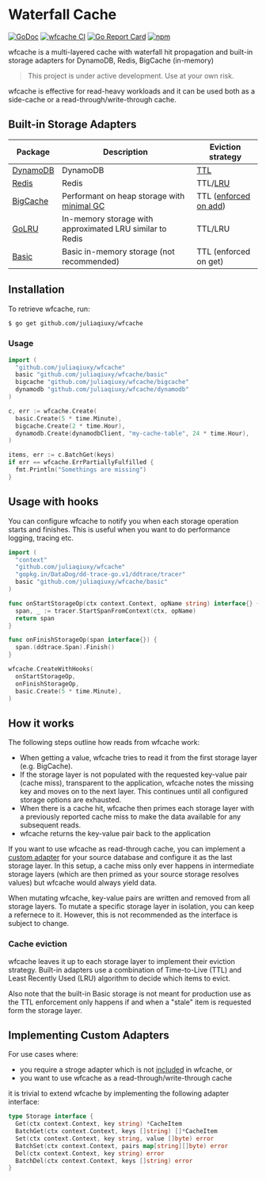 # Waterfall Cache

[![GoDoc](https://godoc.org/github.com/juliaqiuxy/wfcache?status.svg)](https://godoc.org/github.com/juliaqiuxy/wfcache) [![wfcache CI](https://github.com/juliaqiuxy/wfcache/actions/workflows/ci.yml/badge.svg)](https://github.com/juliaqiuxy/wfcache/actions/workflows/ci.yml) [![Go Report Card](https://goreportcard.com/badge/github.com/juliaqiuxy/wfcache)](https://goreportcard.com/report/github.com/juliaqiuxy/wfcache) [![npm](https://img.shields.io/github/license/juliaqiuxy/wfcache.svg?style=flat-square)](https://github.com/juliaqiuxy/wfcache/blob/master/LICENSE.md)

wfcache is a multi-layered cache with waterfall hit propagation and built-in storage adapters for DynamoDB, Redis, BigCache (in-memory)

> This project is under active development. Use at your own risk.

wfcache is effective for read-heavy workloads and it can be used both as a side-cache or a read-through/write-through cache. 

## Built-in Storage Adapters

| Package | Description | Eviction strategy
| --- | --- | --- |
| [DynamoDB](https://docs.aws.amazon.com/sdk-for-go/api/service/dynamodb) | DynamoDB | [TTL](https://docs.aws.amazon.com/amazondynamodb/latest/developerguide/howitworks-ttl.html) |
| [Redis](https://github.com/go-redis/redis) | Redis | TTL/[LRU](https://redis.io/topics/lru-cache) |
| [BigCache](https://github.com/allegro/bigcache) | Performant on heap storage with [minimal GC](https://github.com/allegro/bigcache#gc-pause-time) | TTL ([enforced on add](https://github.com/allegro/bigcache/issues/123#issuecomment-468902638)) |
| [GoLRU](https://github.com/manucorporat/golru) | In-memory storage with approximated LRU similar to Redis | TTL/LRU |
| [Basic](basic/basic.go) | Basic in-memory storage (not recommended) | TTL (enforced on get) |

## Installation

To retrieve wfcache, run:

```sh
$ go get github.com/juliaqiuxy/wfcache
```

### Usage

```go
import (
  "github.com/juliaqiuxy/wfcache"
  basic "github.com/juliaqiuxy/wfcache/basic"
  bigcache "github.com/juliaqiuxy/wfcache/bigcache"
  dynamodb "github.com/juliaqiuxy/wfcache/dynamodb"
)

c, err := wfcache.Create(
  basic.Create(5 * time.Minute),
  bigcache.Create(2 * time.Hour),
  dynamodb.Create(dynamodbClient, "my-cache-table", 24 * time.Hour),
)

items, err := c.BatchGet(keys)
if err == wfcache.ErrPartiallyFulfilled {
  fmt.Println("Somethings are missing")
}
```

## Usage with hooks

You can configure wfcache to notify you when each storage operation starts and finishes. This is useful when you want to do performance logging, tracing etc.

```go
import (
  "context"
  "github.com/juliaqiuxy/wfcache"
  "gopkg.in/DataDog/dd-trace-go.v1/ddtrace/tracer"
  basic "github.com/juliaqiuxy/wfcache/basic"
)

func onStartStorageOp(ctx context.Context, opName string) interface{} {
  span, _ := tracer.StartSpanFromContext(ctx, opName)
  return span
}

func onFinishStorageOp(span interface{}) {
  span.(ddtrace.Span).Finish()
}

wfcache.CreateWithHooks(
  onStartStorageOp,
  onFinishStorageOp,
  basic.Create(5 * time.Minute),
)
```

## How it works

The following steps outline how reads from wfcache work:

- When getting a value, wfcache tries to read it from the first storage layer (e.g. BigCache).
- If the storage layer is not populated with the requested key-value pair (cache miss), transparent to the application, wfcache notes the missing key and moves on to the next layer. This continues until all configured storage options are exhausted.
- When there is a cache hit, wfcache then primes each storage layer with a previously reported cache miss to make the data available for any subsequent reads.
- wfcache returns the key-value pair back to the application

If you want to use wfcache as read-through cache, you can implement a [custom adapter](#implementing-custom-adapters) for your source database and configure it as the last storage layer. In this setup, a cache miss only ever happens in intermediate storage layers (which are then primed as your source storage resolves values) but wfcache would always yield data.

When mutating wfcache, key-value pairs are written and removed from all storage layers. To mutate a specific storage layer in isolation, you can keep a refernece to it. However, this is not recommended as the interface is subject to change.

### Cache eviction

wfcache leaves it up to each storage layer to implement their eviction strategy. Built-in adapters use a combination of Time-to-Live (TTL) and Least Recently Used (LRU) algorithm to decide which items to evict. 

Also note that the built-in Basic storage is not meant for production use as the TTL enforcement only happens if and when a "stale" item is requested form the storage layer.

## Implementing Custom Adapters

For use cases where:

- you require a stroge adapter which is not [included](#built-in-storage-adapters) in wfcache, or
- you want to use wfcache as a read-through/write-through cache

it is trivial to extend wfcache by implementing the following adapter interface:

```go
type Storage interface {
  Get(ctx context.Context, key string) *CacheItem
  BatchGet(ctx context.Context, keys []string) []*CacheItem
  Set(ctx context.Context, key string, value []byte) error
  BatchSet(ctx context.Context, pairs map[string][]byte) error
  Del(ctx context.Context, key string) error
  BatchDel(ctx context.Context, keys []string) error
}
```
